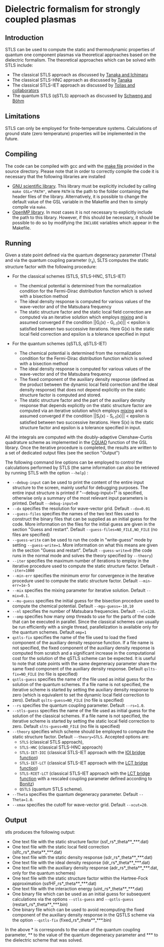 # Dielectric formalism for strongly coupled plasmas

## Introduction

STLS can be used to compute the static and thermodynamic properties of quantum one component plasmas via theoretical approaches based on the dielectric formalism. The theoretical approaches which can be solved with STLS include:

* The classical STLS approach as discussed by [Tanaka and Ichimaru](https://journals.jps.jp/doi/abs/10.1143/JPSJ.55.2278)
* The classical STLS-HNC approach as discussed by [Tanaka](https://aip.scitation.org/doi/full/10.1063/1.4969071)
* The classical STLS-IET approach as discussed by [Tolias and collaborators](https://aip.scitation.org/doi/10.1063/5.0065988)
* The quantum STLS (qSTLS) approach as discussed by [Schweng and Böhm](https://journals.aps.org/prb/abstract/10.1103/PhysRevB.48.2037)
 
## Limitations

STLS can only be employed for finite-temperature systems. Calculations of ground state (zero temperature) properties will be implemented in the future.

## Compiling

The code can be compiled with gcc and with the [make file](Makefile) provided in the source directory. Please note that in order to correctly compile the code it is necessary that the following libraries are installed

* [GNU scientific library](https://www.gnu.org/software/gsl/). This library must be explicitly included by calling `make GSL="PATH"`, where `PATH` is the path to the folder containing the header files of the library. Alternatively, it is possible to change the default value of the GSL variable in the Makefile and then to simply compile via `make`.
* [OpenMP library](https://en.wikipedia.org/wiki/OpenMP). In most cases it is not necessary to explicitly include the path to this library. However, if this should be necessary, it should be possible to do so by modifying the `INCLUDE` variables which appear in the Makefile.

## Running 

Given a state point defined via the quantum degeneracy parameter (Theta) and via the quantum coupling parameter (r<sub>s</sub>), SLTS computes the static structure factor with the following procedure:

* For the classical schemes (STLS, STLS-HNC, STLS-IET)
  * The chemical potential is determined from the normalization condition for the Fermi-Dirac distribution function which is solved with a bisection method
  * The ideal density response is computed for various values of the wave-vector and of the Matsubara frequency
  * The static structure factor and the static local field correction are computed via an iterative solution which employs [mixing](https://aip.scitation.org/doi/abs/10.1063/1.1682399]) and is assumed converged if the condition 
||G<sub>i</sub>(x) - G<sub>i-1</sub>(x)|| < epsilon is satisfied between two successive iterations. Here G(x) is the static local field correction and epsilon is a tolerance specified in input


* For the quantum schemes (qSTLS, qSTLS-IET)
  * The chemical potential is determined from the normalization condition for the Fermi-Dirac distribution function which is solved with a bisection method
  * The ideal density response is computed for various values of the wave-vector and of the Matsubara frequency 
  * The fixed component of the auxiliary density response (defined as the product between the dynamic local field correction and the ideal density response) that does not depend explicitly on the static structure factor is computed and stored. 
  * The static structure factor and the part of the auxiliary density response that depends explicitly on the static structure factor are computed via an iterative solution which employs [mixing](https://aip.scitation.org/doi/abs/10.1063/1.1682399]) and is assumed converged if the condition 
||S<sub>i</sub>(x) - S<sub>i-1</sub>(x)|| < epsilon is satisfied between two successive iterations. Here S(x) is the static structure factor and epsilon is a tolerance specified in input.

All the integrals are computed with the doubly-adaptive Clenshaw-Curtis quadrature scheme as implemented in the [CQUAD](https://www.gnu.org/software/gsl/doc/html/integration.html) function of the GSL library. Once the iterative procedure is completed, the results are written to a set of dedicated output files (see the section "Output")

The following command line options can be employed to control the calculations performed by STLS (the same information can also be retrieved by running STLS with the option `--help`) :

  * `--debug-input` can be used to print the content of the entire input structure to the screen, mainly useful for debugging purposes. The entire input structure is printed if "--debug-input=1" is specified, otherwise only a summary of the most relevant input parameters is printed. Default `--debug-input=0`
  * `--dx` specifies the  resolution for wave-vector grid. Default `--dx=0.01`
  * `--guess-files` specifies the names of the two text files used to construct the binary files that can be supplied as an initial guess for the code. More information on the files for the initial guess are given in the section "Guess and restart". Default `--guess-files=NO_FILE,NO_FILE` (no files are specified)
  * `--guess-write` can be used to run the code in "write-guess" mode by setting `--guess-write=1`. More information on what this means are given in the section "Guess and restart". Default `--guess-write=0` (the code runs in the normal mode and solves the theory specified by `--theory`)
  * `--iter`  specifies the maximum number of iterations to employ in the iterative procedure used to compute the static structure factor.  Default `--iter=1000`
  * `--min-err` specifies the minimum error for convergence in the iterative procedure used to compute the static structure factor.  Default `--min-err=1e-5`
  * `--mix` specifies the mixing parameter for iterative solution.  Default `--mix=0.1`.
  * `--mu-guess` specifies the initial guess for the bisection procedure used to compute the chemical potential.  Default `--mgu-guess=-10,10`
  * `--nl`  specifies the number of Matsubara frequencies.  Default `--nl=128`.
  * `--omp` specifies how many omp threads to use for the parts of the code that can be executed in parallel. Since the classical schemes can usually be run efficiently with a single thread, parallelization is available only for the quantum schemes. Default `omp=1`
  * `qstls-fix` specifies the name of the file used to load the fixed component of the auxiliary density response function. If a file name is not specified, the fixed component of the auxiliary density response is computed from scratch and a significant increase in the computational cost for the solution of the qSTLS scheme can be expected. It is useful to note that state points with the same degeneracy parameter share the same fixed component of the auxiliary density response. Default `qslts-fix=NO_FILE` (no file is specified)
  * `qstls-guess` specifies the name of the file used as initial guess for the solution of the quantum schemes. If a file name is not specified, the iterative scheme is started by setting the auxiliary density response to zero (which is equivalent to set the dynamic local field correction to zero). Default `qslts-guess=NO_FILE` (no file is specified) 
  * `--rs`  specifies the  quantum coupling parameter. Default `--rs=1.0`.
  * `--stls-guess` specifies the name of the file used as initial guess for the solution of the classical schemes. If a file name is not specified, the iterative scheme is started by setting the static local field correction to zero. Default `slts-guess=NO_FILE` (no file is specified) 
  * `--theory` specifies which scheme should be employed to compute the static structure factor. Default `--theory=STLS`. Accepted options are: 
     * `STLS` (classical STLS approach), 
     * `STLS-HNC` (classical STLS-HNC approach) 
     * `STLS-IET-IOI` (classical STLS-IET approach with the [IOI bridge function](https://journals.aps.org/pra/abstract/10.1103/PhysRevA.46.1051))
     * `STLS-IET-LCT` (classical STLS-IET approach with the [LCT bridge function](https://arxiv.org/abs/2108.09574))
     * `STLS-RIET-LCT` (classical STLS-IET approach with the [LCT bridge function](https://arxiv.org/abs/2108.09574) with a rescaled coupling parameter defined according to [Bonitz](https://aip.scitation.org/doi/10.1063/1.5143225))
     * `QSTLS` (quantum STLS scheme). 
  * `--Theta` specifies the  quantum degeneracy parameter. Default `--Theta=1.0`.
  * `--xmax` specifies the cutoff for wave-vector grid. Default `--xcut=20`.
 
  ## Output 
  
  stls produces the following output:
  
  * One text file with the static structure factor (ssf_rs\*_theta\*\*\_\*\*\*.dat)
  * One text file with the static local field correction (slfc_rs\*_theta\*\*\_\*\*\*.dat)
  * One text file with the static density response (sdr_rs\*_theta\*\*\_\*\*\*.dat)
  * One text file with the ideal density response (idr_rs\*_theta\*\*\_\*\*\*.dat)
  * One text file with the auxiliary density response (adr_rs\*_theta\*\*\_\*\*\*.dat, only for the quantum schemes)
  * One text file with the static structure factor within the Hartree-Fock approximation (ssfHF_rs\*_theta\*\*\_\*\*\*.dat)
  * One text file with the interaction energy (uint_rs\*_theta\*\*\_\*\*\*.dat)
  * One binary file which can be used as an initial guess for subsequent calculations via the options `--stls-guess` and `--qstls-guess` (restart_rs\*_theta\*\*\_\*\*\*.bin)
  * One binary file which can be used to avoid recomputing the fixed component of the auxiliary density response in the QSTLS scheme via the option `--qstls-fix` 
  (fixed_rs\*_theta\*\*\_\*\*\*.bin)
  
In the above \* is corresponds to the value of the quantum coupling parameter, \*\* to the value of the quantum degeneracy parameter and \*\*\* to the dielectric scheme that was solved. 
